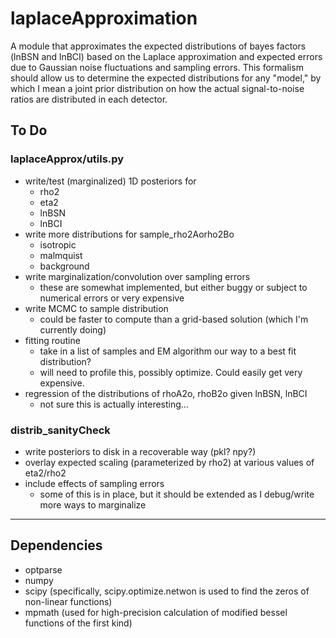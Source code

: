 # laplaceApproximation

A module that approximates the expected distributions of bayes factors (lnBSN and lnBCI) based on the Laplace approximation and expected errors due to Gaussian noise fluctuations and sampling errors. 
This formalism should allow us to determine the expected distributions for any "model," by which I mean a joint prior distribution on how the actual signal-to-noise ratios are distributed in each detector.

## To Do

### laplaceApprox/utils.py

  - write/test (marginalized) 1D posteriors for 
    - rho2 
    - eta2
    - lnBSN
    - lnBCI
  - write more distributions for sample_rho2Aorho2Bo
    - isotropic
    - malmquist
    - background
  - write marginalization/convolution over sampling errors
    - these are somewhat implemented, but either buggy or subject to numerical errors or very expensive
  - write MCMC to sample distribution
    - could be faster to compute than a grid-based solution (which I'm currently doing)
  - fitting routine
    - take in a list of samples and EM algorithm our way to a best fit distribution?
    - will need to profile this, possibly optimize. Could easily get very expensive.
  - regression of the distributions of rhoA2o, rhoB2o given lnBSN, lnBCI
    - not sure this is actually interesting...

### distrib_sanityCheck

  - write posteriors to disk in a recoverable way (pkl? npy?)
  - overlay expected scaling (parameterized by rho2) at various values of eta2/rho2
  - include effects of sampling errors
    - some of this is in place, but it should be extended as I debug/write more ways to marginalize

--------------------------------------------------

## Dependencies

  - optparse
  - numpy
  - scipy (specifically, scipy.optimize.netwon is used to find the zeros of non-linear functions)
  - mpmath (used for high-precision calculation of modified bessel functions of the first kind)
